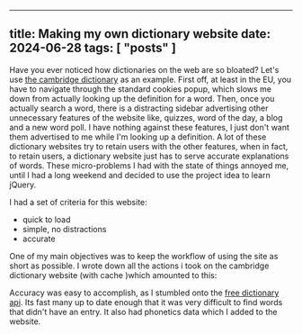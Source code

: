 ---
title: Making my own dictionary website
date: 2024-06-28
tags: [ "posts" ]
------

Have you ever noticed how dictionaries on the web are so bloated? Let's
use [the cambridge dictionary](https://dictionary.cambridge.org/dictionary/) as an example. First off, at least in the
EU, you have to navigate through the standard cookies popup, which slows me down from actually looking up the definition
for a
word. Then, once you actually search a word, there is a distracting sidebar advertising other unnecessary features of
the website like, quizzes, word of the day, a blog and a new word poll. I have nothing against these features, I just
don't want them advertised to me while I'm looking up a definition. A lot of these dictionary websites try to retain
users with the other features, when in fact, to retain users, a dictionary website just has to serve accurate
explanations of words. These micro-problems I had with the state of things annoyed me, until I had a long weekend and
decided to use the project idea to learn jQuery.

I had a set of criteria for this website:

- quick to load
- simple, no distractions
- accurate

One of my main objectives was to keep the workflow of using the site as short as possible. I wrote down all the actions
i took on the cambridge dictionary website (with cache )which amounted to this:



Accuracy was easy to accomplish, as I stumbled onto the [free dictionary api](https://dictionaryapi.dev/). Its fast many
up to date enough that it was very difficult to find words that didn't have an entry. It also had phonetics data which I
added to the website.
